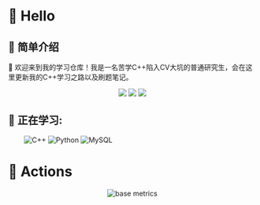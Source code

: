 
<!--
**JiaoZixun/JiaoZIxun** is a ✨ _special_ ✨ repository because its `README.md` (this file) appears on your GitHub profile.

Here are some ideas to get you started:

- 🔭 I’m currently working on ...
- 🌱 I’m currently learning ...
- 👯 I’m looking to collaborate on ...
- 🤔 I’m looking for help with ...
- 💬 Ask me about ...
- 📫 How to reach me: ...
- 😄 Pronouns: ...
- ⚡ Fun fact: ...
-->
# 🙋 Hello
## 👋 简单介绍
💬 欢迎来到我的学习仓库！我是一名苦学C++陷入CV大坑的普通研究生，会在这里更新我的C++学习之路以及刷题笔记。
<!-- 比较好的开源项目卡片 -->
<div align="center">
<a href="https://github.com/JiaoZixun/WebNetwork_Sylar">
  <img src="https://github-readme-stats.vercel.app/api/pin/?username=JiaoZixun&repo=WebNetwork_Sylar&theme=dark&bg_color=0d1117&hide_border=true" /></a>
<a href="https://github.com/JiaoZixun/MySTL">
  <img src="https://github-readme-stats.vercel.app/api/pin/?username=JiaoZixun&repo=MySTL&theme=dark&bg_color=0d1117&hide_border=true" /></a>
<img src="https://github-readme-stats.vercel.app/api?username=JiaoZixun" />
  
</div>

## 💪 正在学习: 
&emsp;&emsp;
![C++](https://img.shields.io/badge/c++-%2300599C++.svg?style=flat-square&logo=c++&logoColor=white)
![Python](https://img.shields.io/badge/-Python-pink?style=flat-square&logo=Python)
![MySQL](https://img.shields.io/badge/mysql-%2300f.svg?style=flat-square&logo=mysql&logoColor=white)

# 🚀 Actions

<!-- metrics 基础资料 -->
<div align="center"><img src="https://metrics.lecoq.io/JiaoZixun?template=classic&base=header%2C%20activity%2C%20community%2C%20repositories%2C%20metadata&base.indepth=false&base.hireable=false&base.skip=false&config.timezone=Asia%2FShanghai" alt="base metrics"/></div>

